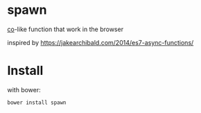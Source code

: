 # spawn
 [co](https://github.com/tj/co)-like function that work in the browser

 inspired by https://jakearchibald.com/2014/es7-async-functions/

# Install

with bower:

    bower install spawn
